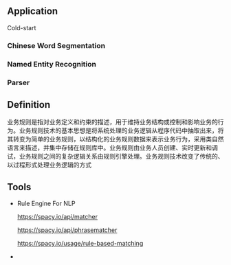## Application

Cold-start



### Chinese Word Segmentation



### Named Entity Recognition



### Parser



## Definition

业务规则是指对业务定义和约束的描述，用于维持业务结构或控制和影响业务的行为。业务规则技术的基本思想是将系统处理的业务逻辑从程序代码中抽取出来，将其转变为简单的业务规则，以结构化的业务规则数据来表示业务行为，采用类自然语言来描述，并集中存储在规则库中。业务规则由业务人员创建、实时更新和调试，业务规则之间的复杂逻辑关系由规则引擎处理。业务规则技术改变了传统的、以过程形式处理业务逻辑的方式



## Tools

+ Rule Engine For NLP

  https://spacy.io/api/matcher

  https://spacy.io/api/phrasematcher

  <https://spacy.io/usage/rule-based-matching>
  
+ 